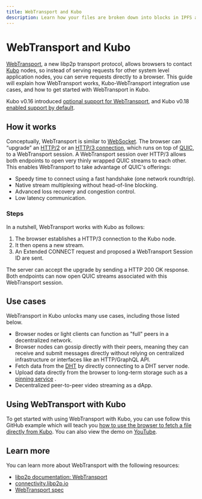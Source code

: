 ```yaml
---
title: WebTransport and Kubo
description: Learn how your files are broken down into blocks in IPFS and how to work with them.
---
```


# WebTransport and Kubo

[WebTransport](https://docs.libp2p.io/concepts/transports/webtransport/), a new libp2p transport protocol, allows browsers to contact [Kubo](../install/command-line.md) nodes, so instead of serving requests for other system level application nodes, you can serve requests directly to a browser. This guide will explain how WebTransport works, Kubo-WebTransport integration use cases, and how to get started with WebTransport in Kubo.

Kubo v0.16 introduced [optional support for WebTransport](https://github.com/ipfs/kubo/releases?q=0.16.0&expanded=true#-webtransport-new-experimental-transport), and Kubo v0.18 [enabled support by default](https://github.com/ipfs/kubo/blob/release-v0.18/docs/changelogs/v0.18.md#webtransport-enabled-by-default).  

## How it works

Conceptually, WebTransport is similar to [WebSocket](https://en.wikipedia.org/wiki/WebSocket). The browser can “upgrade” an [HTTP/2](https://en.wikipedia.org/wiki/HTTP/2) or an [HTTP/3 connection](https://en.wikipedia.org/wiki/HTTP/3), which runs on top of [QUIC](https://en.wikipedia.org/wiki/QUIC), to a WebTransport session. A WebTransport session over HTTP/3 allows both endpoints to open very thinly wrapped QUIC streams to each other. This enables WebTransport to take advantage of QUIC's offerings:

- Speedy time to connect using a fast handshake (one network roundtrip).
- Native stream multiplexing without head-of-line blocking.
- Advanced loss recovery and congestion control.
- Low latency communication.

### Steps

In a nutshell, WebTransport works with Kubo as follows:

1. The browser establishes a HTTP/3 connection to the Kubo node. 
1. It then opens a new stream.
1. An Extended CONNECT request and proposed a WebTransport Session ID are sent.

The server can accept the upgrade by sending a HTTP 200 OK response. Both endpoints can now open QUIC streams associated with this WebTransport session.

## Use cases 

WebTransport in Kubo unlocks many use cases, including those listed below.

- Browser nodes or light clients can function as "full" peers in a decentralized network.
- Browser nodes can gossip directly with their peers, meaning they can receive and submit messages directly without relying on centralized infrastructure or interfaces like an HTTP/GraphQL API.
- Fetch data from the [DHT](../concepts/dht.md) by directly connecting to a DHT server node.
- Upload data directly from the browser to long-term storage such as a [pinning service](../concepts/persistence.md) .
- Decentralized peer-to-peer video streaming as a dApp.

## Using WebTransport with Kubo

To get started with using WebTransport with Kubo, you can use follow this GitHub example which will teach you [how to use the browser to fetch a file directly from Kubo](https://github.com/libp2p/js-libp2p-webtransport/tree/main/examples/fetch-file-from-kubo). You can also view the demo on [YouTube](https://youtu.be/Dt42Ss6X_Vk?feature=shared&t=145).

## Learn more

You can learn more about WebTransport with the following resources:

- [libp2p documentation: WebTransport](https://docs.libp2p.io/concepts/transports/webtransport/)
- [connectivity.libp2p.io](https://connectivity.libp2p.io/#webtransport)
- [WebTransport spec](https://github.com/libp2p/specs/tree/master/webtransport)
